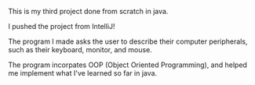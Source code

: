
This is my third project done from scratch in java.

I pushed the project from IntelliJ!

The program I made asks the user to describe their computer peripherals, such as their keyboard, monitor, and mouse.

The program incorpates OOP (Object Oriented Programming), and helped me implement what I've learned so far in java.
